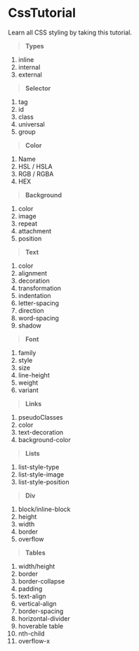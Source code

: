 # CssTutorial

Learn all CSS styling by taking this tutorial.

> **Types**

1. inline
2. internal
3. external

> **Selector**

1. tag
2. id
3. class
4. universal
5. group

> **Color**  

1. Name
2. HSL / HSLA
3. RGB / RGBA
4. HEX

> **Background**

1. color
2. image
3. repeat
4. attachment
5. position

> **Text**

1. color
2. alignment
3. decoration
4. transformation
5. indentation
6. letter-spacing
7. direction
8. word-spacing
9. shadow  

> **Font**

1. family
2. style
3. size
4. line-height
5. weight
6. variant

> **Links**

1. pseudoClasses
2. color
3. text-decoration
4. background-color

> **Lists**

1. list-style-type
2. list-style-image
3. list-style-position

> **Div**

1. block/inline-block
2. height
3. width
4. border
5. overflow


> **Tables**

1. width/height
2. border
3. border-collapse
4. padding
5. text-align
6. vertical-align
6. border-spacing
7. horizontal-divider
8. hoverable table
9. nth-child
10. overflow-x